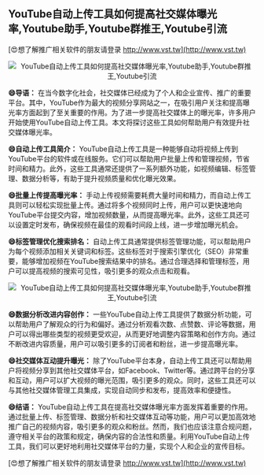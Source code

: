 ## **YouTube自动上传工具如何提高社交媒体曝光率,Youtube助手,Youtube群推王,Youtube引流**

[😍想了解推广相关软件的朋友请登录 http://www.vst.tw](http://www.vst.tw)

 <center><img src="https://vst.tw/MP4/tuiguang/png/1.png" alt="YouTube自动上传工具如何提高社交媒体曝光率,Youtube助手,Youtube群推王,Youtube引流"></center>

**😄导语：**
在当今数字化社会，社交媒体已经成为了个人和企业宣传、推广的重要平台。其中，YouTube作为最大的视频分享网站之一，在吸引用户关注和提高曝光率方面起到了至关重要的作用。为了进一步提高社交媒体上的曝光率，许多用户开始使用YouTube自动上传工具。本文将探讨这些工具如何帮助用户有效提升社交媒体曝光率。

**😄自动上传工具简介：**
YouTube自动上传工具是一种能够自动将视频上传到YouTube平台的软件或在线服务。它们可以帮助用户批量上传和管理视频，节省时间和精力。此外，这些工具通常还提供了一系列额外功能，如视频编辑、标签管理、数据分析等，有助于提升视频质量和优化曝光效果。

**😄批量上传提高曝光率：**
手动上传视频需要耗费大量时间和精力，而自动上传工具则可以轻松实现批量上传。通过将多个视频同时上传，用户可以更快速地向YouTube平台提交内容，增加视频数量，从而提高曝光率。此外，这些工具还可以设置定时发布，确保视频在最佳的观看时间段上线，进一步增加曝光机会。

**😄标签管理优化搜索排名：**
自动上传工具通常提供标签管理功能，可以帮助用户为每个视频添加相关关键词和标签。这些标签对于搜索引擎优化（SEO）非常重要，能够增加视频在YouTube搜索结果中的排名。通过合理选择和管理标签，用户可以提高视频的搜索可见性，吸引更多的观众点击和观看。

 <center><img src="https://vst.tw/MP4/tuiguang/png/5.png" alt="YouTube自动上传工具如何提高社交媒体曝光率,Youtube助手,Youtube群推王,Youtube引流"></center>

**😄数据分析改进内容创作：**
一些YouTube自动上传工具提供了数据分析功能，可以帮助用户了解观众的行为和偏好。通过分析观看次数、点赞数、评论等数据，用户可以得出哪些类型的视频更受欢迎，从而更好地调整内容策略和创作方向。通过不断改进内容质量，用户可以吸引更多的订阅者和粉丝，进一步提高曝光率。

**😄社交媒体互动提升曝光：**
除了YouTube平台本身，自动上传工具还可以帮助用户将视频分享到其他社交媒体平台，如Facebook、Twitter等。通过跨平台的分享和互动，用户可以扩大视频的曝光范围，吸引更多的观众。同时，这些工具还可以与其他社交媒体管理工具集成，实现自动同步和发布，提高效率和便捷性。

**😄结语：**
YouTube自动上传工具在提高社交媒体曝光率方面发挥着重要的作用。通过批量上传、标签管理、数据分析和社交媒体互动等功能，用户可以更加高效地推广自己的视频内容，吸引更多的观众和粉丝。然而，我们也应该注意合规问题，遵守相关平台的政策和规定，确保内容的合法性和质量。利用YouTube自动上传工具，我们可以更好地利用社交媒体平台的力量，实现个人和企业的宣传目标。

[😍想了解推广相关软件的朋友请登录 http://www.vst.tw](http://www.vst.tw)



